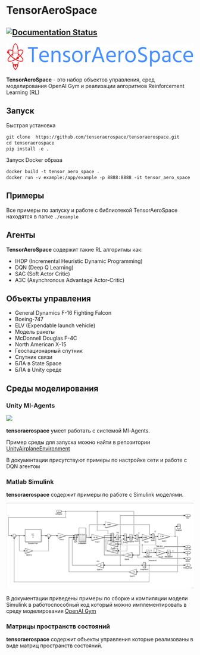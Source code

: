 # TensorAeroSpace 

[![Documentation Status](https://readthedocs.org/projects/tensoraerospace/badge/?version=latest)](https://tensoraerospace.readthedocs.io/en/latest/?badge=latest)
---


![](./img/logo-no-background.png)

**TensorAeroSpace** - это набор объектов управления, сред моделирования OpenAI Gym и реализации алгоритмов Reinforcement Learning (RL)

## Запуск

Быстрая установка

```
git clone  https://github.com/tensoraerospace/tensoraerospace.git
cd tensoraerospace
pip install -e .
```

Запуск Docker образа

```
docker build -t tensor_aero_space .
docker run -v example:/app/example -p 8888:8888 -it tensor_aero_space
```

## Примеры

Все примеры по запуску и работе с библиотекой TensorAeroSpace находятся в папке `./example`

## Агенты

**TensorAeroSpace** содержит такие RL алгоритмы как:

- IHDP (Incremental Heuristic Dynamic Programming)
- DQN (Deep Q Learning)
- SAC (Soft Actor Critic)
- A3C (Asynchronous Advantage Actor-Critic)

## Объекты управления

- General Dynamics F-16 Fighting Falcon
- Boeing-747
- ELV (Expendable launch vehicle)
- Модель ракеты
- McDonnell Douglas F-4C
- North American X-15
- Геостационарный спутник
- Спутник связи
- БЛА в State Space
- БЛА в Unity среде


## Среды моделирования

### Unity Ml-Agents

![](./docs/example/env/img/img_demo_unity.gif)

**tensoraerospace** умеет работать с системой Ml-Agents.

Пример среды для запуска можно найти в репозитории [UnityAirplaneEnvironment](https://github.com/TensorAeroSpace/UnityAirplaneEnvironment)

В документации присутствуют примеры по настройке сети и работе с DQN агентом

### Matlab Simulink

**tensoraerospace** содержит примеры по работе с Simulink моделями.

![](docs/example/simulink/img/model.png)

В документации приведены примеры по сборке и компиляции модели Simulink в работоспособный код который можно имплементировать в среду моделирования [OpenAI Gym](https://github.com/openai/gym)

### Матрицы пространств состояний

**tensoraerospace** содержит объекты управления которые реализованы в виде матриц пространств состояний.
